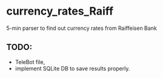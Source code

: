 # currency_rates_Raiff
5-min parser to find out currency rates from Raiffeisen Bank

## TODO:
- TeleBot file,
- implement SQLite DB to save results properly.
